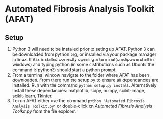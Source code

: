 # Automated Fibrosis Analysis Toolkit (AFAT)

## Setup
1. Python 3 will need to be installed prior to seting up AFAT. Python 3 can be 
    downloaded from python.org, or installed via your package manager in linux. 
    If it is installed correctly opening a terminal(cmd/powershell in windows)
    and typing python (in some distributions such as Ubuntu the command is 
    python3) should start a python prompt.
2. From a terminal window navigate to the folder where AFAT has been downloaded. 
    From there run the setup.py to ensure all dependancies are installed. Run
    with the command `python setup.py install`. Alternatively install these 
    dependancies: matplotlib, scipy, numpy, scikit-image, scikit-learn, Tkinter.
3. To run AFAT either use the command `python 'Automated Fibrosis Analysis Toolkit.py'`
    or double-click on *Automated Fibrosis Analysis Toolkit.py* from the file
    explorer.
